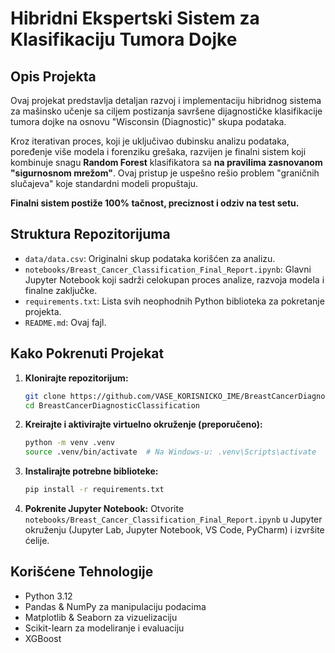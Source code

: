 # Hibridni Ekspertski Sistem za Klasifikaciju Tumora Dojke

## Opis Projekta

Ovaj projekat predstavlja detaljan razvoj i implementaciju hibridnog sistema za mašinsko učenje sa ciljem postizanja savršene dijagnostičke klasifikacije tumora dojke na osnovu "Wisconsin (Diagnostic)" skupa podataka.

Kroz iterativan proces, koji je uključivao dubinsku analizu podataka, poređenje više modela i forenziku grešaka, razvijen je finalni sistem koji kombinuje snagu **Random Forest** klasifikatora sa **na pravilima zasnovanom "sigurnosnom mrežom"**. Ovaj pristup je uspešno rešio problem "graničnih slučajeva" koje standardni modeli propuštaju.

**Finalni sistem postiže 100% tačnost, preciznost i odziv na test setu.**

## Struktura Repozitorijuma

-   `data/data.csv`: Originalni skup podataka korišćen za analizu.
-   `notebooks/Breast_Cancer_Classification_Final_Report.ipynb`: Glavni Jupyter Notebook koji sadrži celokupan proces analize, razvoja modela i finalne zaključke.
-   `requirements.txt`: Lista svih neophodnih Python biblioteka za pokretanje projekta.
-   `README.md`: Ovaj fajl.

## Kako Pokrenuti Projekat

1.  **Klonirajte repozitorijum:**
    ```bash
    git clone https://github.com/VASE_KORISNICKO_IME/BreastCancerDiagnosticClassification.git
    cd BreastCancerDiagnosticClassification
    ```

2.  **Kreirajte i aktivirajte virtuelno okruženje (preporučeno):**
    ```bash
    python -m venv .venv
    source .venv/bin/activate  # Na Windows-u: .venv\Scripts\activate
    ```

3.  **Instalirajte potrebne biblioteke:**
    ```bash
    pip install -r requirements.txt
    ```

4.  **Pokrenite Jupyter Notebook:**
    Otvorite `notebooks/Breast_Cancer_Classification_Final_Report.ipynb` u Jupyter okruženju (Jupyter Lab, Jupyter Notebook, VS Code, PyCharm) i izvršite ćelije.

## Korišćene Tehnologije

-   Python 3.12
-   Pandas & NumPy za manipulaciju podacima
-   Matplotlib & Seaborn za vizuelizaciju
-   Scikit-learn za modeliranje i evaluaciju
-   XGBoost